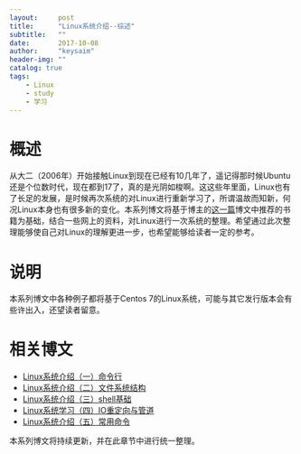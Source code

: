 ```yaml
---
layout:     post
title:      "Linux系统介绍--综述"
subtitle:   ""
date:       2017-10-08
author:     "keysaim"
header-img: ""
catalog: true
tags:
    - Linux
    - study
    - 学习
---
```


# 概述

从大二（2006年）开始接触Linux到现在已经有10几年了，遥记得那时候Ubuntu还是个位数时代，现在都到17了，真的是光阴如梭啊。这这些年里面，Linux也有了长足的发展，是时候再次系统的对Linux进行重新学习了，所谓温故而知新，何况Linux本身也有很多新的变化。本系列博文将基于博主的[这一篇](https://keysaim.github.io/2017/08/18/linux-learning-materials/)博文中推荐的书籍为基础，结合一些网上的资料，对Linux进行一次系统的整理。希望通过此次整理能够使自己对Linux的理解更进一步，也希望能够给读者一定的参考。

# 说明

本系列博文中各种例子都将基于Centos 7的Linux系统，可能与其它发行版本会有些许出入，还望读者留意。

# 相关博文

* [Linux系统介绍（一）命令行](https://keysaim.github.io/2017/10/09/linux-study-command-line/)
* [Linux系统介绍（二）文件系统结构](https://keysaim.github.io/2017/10/09/linux-study-file-system-hierarchy/)
* [Linux系统介绍（三）shell基础](https://keysaim.github.io/2017/10/10/linux-study-shell-basic/)
* [Linux系统学习（四）IO重定向与管道](https://keysaim.github.io/2017/11/16/linux-study-io-pipe/)
* [Linux系统介绍（五）常用命令](https://keysaim.github.io/2017/11/17/linux-study-common-tools/)

本系列博文将持续更新，并在此章节中进行统一整理。
